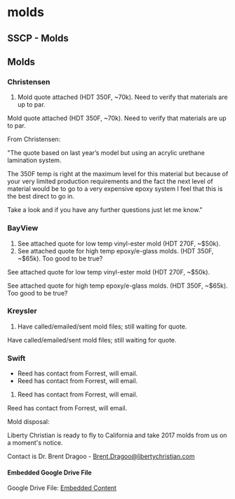 # molds

## SSCP - Molds

## Molds

### Christensen

1. Mold quote attached (HDT 350F, \~70k).  Need to verify that materials are up to par.

Mold quote attached (HDT 350F, \~70k).  Need to verify that materials are up to par.

From Christensen:

"The quote based on last year’s model but using an acrylic urethane lamination system.

The 350F temp is right at the maximum level for this material but because of your very limited production requirements and the fact the next level of material would be to go to a very expensive epoxy system I feel that this is the best direct to go in.

Take a look and if you have any further questions just let me know."

### BayView

1. See attached quote for low temp vinyl-ester mold (HDT 270F, \~$50k).
2. See attached quote for high temp epoxy/e-glass molds. (HDT 350F, \~$65k).  Too good to be true?

See attached quote for low temp vinyl-ester mold (HDT 270F, \~$50k).

See attached quote for high temp epoxy/e-glass molds. (HDT 350F, \~$65k).  Too good to be true?

### Kreysler

1. Have called/emailed/sent mold files; still waiting for quote.

Have called/emailed/sent mold files; still waiting for quote.

### Swift

* Reed has contact from Forrest, will email.
* Reed has contact from Forrest, will email.

1. Reed has contact from Forrest, will email.

Reed has contact from Forrest, will email.

Mold disposal:

Liberty Christian is ready to fly to California and take 2017 molds from us on a moment's notice.

Contact is Dr. Brent Dragoo - Brent.Dragoo@libertychristian.com

#### Embedded Google Drive File

Google Drive File: [Embedded Content](https://drive.google.com/embeddedfolderview?id=1G2SvpOePTA5A0DKhgWQYvXQoJuSJUCZ5#list)
